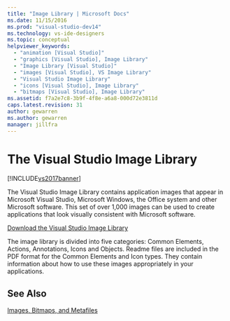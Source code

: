 ```yaml
---
title: "Image Library | Microsoft Docs"
ms.date: 11/15/2016
ms.prod: "visual-studio-dev14"
ms.technology: vs-ide-designers
ms.topic: conceptual
helpviewer_keywords:
  - "animation [Visual Studio]"
  - "graphics [Visual Studio], Image Library"
  - "Image Library [Visual Studio]"
  - "images [Visual Studio], VS Image Library"
  - "Visual Studio Image Library"
  - "icons [Visual Studio], Image Library"
  - "bitmaps [Visual Studio], Image Library"
ms.assetid: f7a2e7c8-3b9f-4f8e-a6a8-000d72e3811d
caps.latest.revision: 31
author: gewarren
ms.author: gewarren
manager: jillfra
---
```

# The Visual Studio Image Library
[!INCLUDE[vs2017banner](../includes/vs2017banner.md)]

The Visual Studio Image Library contains application images that appear in Microsoft Visual Studio, Microsoft Windows, the Office system and other Microsoft software. This set of over 1,000 images can be used to create applications that look visually consistent with Microsoft software.

 [Download the Visual Studio Image Library](http://go.microsoft.com/fwlink/p/?LinkId=275090)

 The image library is divided into five categories: Common Elements, Actions, Annotations, Icons and Objects. Readme files are included in the PDF format for the Common Elements and Icon types. They contain information about how to use these images appropriately in your applications.

## See Also
 [Images, Bitmaps, and Metafiles](https://msdn.microsoft.com/library/7152b45b-a55c-49bc-8c78-ae002a844f71)
